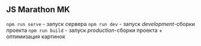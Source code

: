 ## JS Marathon MK

`npm run serve` - запуск сервера
`npm run dev` - запуск *development*-сборки проекта
`npm run build` - запуск *production*-сборки проекта + оптимизация картинок
